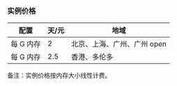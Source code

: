 ### 实例价格
|配置|天/元|地域|
|---------|------|-------------------------|
|每 G 内存|2|北京、上海、广州、广州 open|
|每 G 内存|2.5|香港、多伦多|

备注：实例价格按内存大小线性计费。